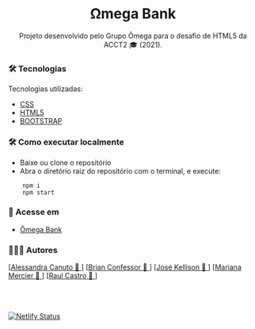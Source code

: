 <h1 align="center">
    Ωmega Bank
</h1>

<p align="center">Projeto desenvolvido pelo Grupo Ômega para o desafio de HTML5 da ACCT2 🎓 (2021). <br/></p>

### 🛠 Tecnologias

Tecnologias utilizadas:

-   [CSS](https://developer.mozilla.org/pt-BR/docs/Web/CSS)
-   [HTML5](https://developer.mozilla.org/pt-BR/docs/Web/HTML/HTML5)
-   [BOOTSTRAP](https://getbootstrap.com/docs/5.0/getting-started/introduction/)

### 🛠 Como executar localmente

-   Baixe ou clone o repositório
-   Abra o diretório raiz do repositório com o terminal, e execute:

``` 
    npm i
    npm start
```

### 🔗 Acesse em

-   <a href="https://omega-accenture-academy-2.netlify.app/" target="_blank">Ômega Bank</a>

### 🧑‍🤝‍🧑 Autores

[<a href="https://github.com/alecanutto" title="GitHub">Alessandra Canuto 🚀 </a>]
[<a href="https://github.com/bconfessor" title="GitHub">Brian Confessor 🚀 </a>]
[<a href="https://github.com/kellisonjk" title="GitHub">José Kellison 🚀 </a>]
[<a href="https://github.com/marianamercier" title="GitHub">Mariana Mercier 🚀 </a>]
[<a href="https://github.com/raulc27" title="GitHub">Raul Castro 🚀 </a>]

\
\
\
[![Netlify Status](https://api.netlify.com/api/v1/badges/4a2d3ae7-6d8d-48d0-975d-5785f5077f28/deploy-status)](https://app.netlify.com/sites/omega-accenture-academy-2/deploys)
